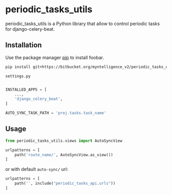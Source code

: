 # periodic_tasks_utils

periodic_tasks_utils is a Python library that allow to control periodic tasks for django-celery-beat.

## Installation

Use the package manager [pip](https://pip.pypa.io/en/stable/) to install foobar.

```bash
pip install git+https://bitbucket.org/myntelligence_v2/periodic_tasks_utils/
```

``
settings.py
``
```python

INSTALLED_APPS = [
    ...,
    'django_celery_beat',
]

AUTO_SYNC_TASK_PATH = 'proj.tasks.task_name'
```
## Usage

```python
from periodic_tasks_utils.views import AutoSyncView

urlpatterns = [
    path('route_name/', AutoSyncView.as_view())
]
```

or with default ``auto-sync/`` url:

```python
urlpatterns = [
    path('', include("periodic_tasks_api.urls")) 
]
```
